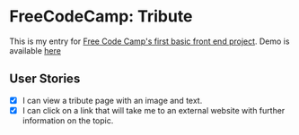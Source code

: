 # FreeCodeCamp: Tribute

This is my entry for [Free Code Camp's first basic front end project](https://www.freecodecamp.com/challeinges/build-a-tribute-page). Demo is available [here](https://zsolti.co/fcc/tribute/)

## User Stories

- [x] I can view a tribute page with an image and text.
- [x] I can click on a link that will take me to an external website with further information on the topic.
